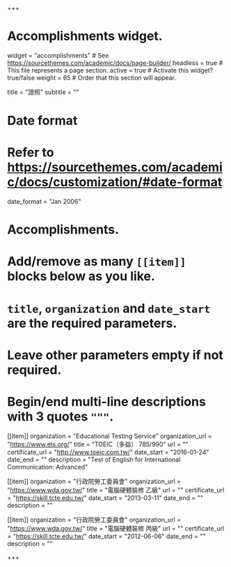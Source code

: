 +++
# Accomplishments widget.
widget = "accomplishments"  # See https://sourcethemes.com/academic/docs/page-builder/
headless = true  # This file represents a page section.
active = true  # Activate this widget? true/false
weight = 65  # Order that this section will appear.

title = "證照"
subtitle = ""

# Date format
#   Refer to https://sourcethemes.com/academic/docs/customization/#date-format
date_format = "Jan 2006"

# Accomplishments.
#   Add/remove as many `[[item]]` blocks below as you like.
#   `title`, `organization` and `date_start` are the required parameters.
#   Leave other parameters empty if not required.
#   Begin/end multi-line descriptions with 3 quotes `"""`.

[[item]]
  organization = "Educational Testing Service"
  organization_url = "https://www.ets.org/"
  title = "TOEIC（多益） 785/990"
  url = ""
  certificate_url = "http://www.toeic.com.tw/"
  date_start = "2016-01-24"
  date_end = ""
  description = "Test of English for International Communication: Advanced"

[[item]]
  organization = "行政院勞工委員會"
  organization_url = "https://www.wda.gov.tw/"
  title = "電腦硬體裝修 乙級"
  url = ""
  certificate_url = "https://skill.tcte.edu.tw/"
  date_start = "2013-03-11"
  date_end = ""
  description = ""

[[item]]
  organization = "行政院勞工委員會"
  organization_url = "https://www.wda.gov.tw/"
  title = "電腦硬體裝修 丙級"
  url = ""
  certificate_url = "https://skill.tcte.edu.tw/"
  date_start = "2012-06-06"
  date_end = ""
  description = ""

+++
